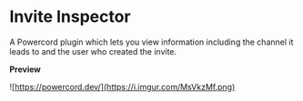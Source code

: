 # Invite Inspector
A Powercord plugin which lets you view information including the channel it leads to and the user who created the invite.

**Preview**

![https://powercord.dev/](https://i.imgur.com/MsVkzMf.png)